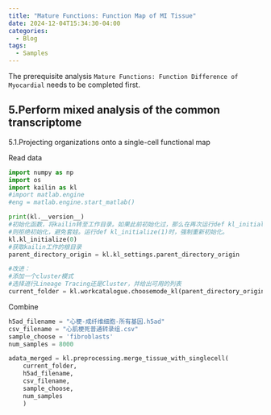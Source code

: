 ```yaml
---
title: "Mature Functions: Function Map of MI Tissue"
date: 2024-12-04T15:34:30-04:00
categories:
  - Blog
tags:
  - Samples
---
```


The prerequisite analysis `Mature Functions: Function Difference of Myocardial` needs to be completed first.

5.Perform mixed analysis of the common transcriptome
---

5.1.Projecting organizations onto a single-cell functional map

Read data

```python
import numpy as np
import os
import kailin as kl
#import matlab.engine
#eng = matlab.engine.start_matlab()

print(kl.__version__)
#初始化函数，将kailin转至工作目录。如果此前初始化过，那么在再次运行def kl_initialize(0)时，
#则拒绝初始化，避免套娃。运行def kl_initialize(1)时，强制重新初始化。
kl.kl_initialize(0)
#获取kailin工作的根目录
parent_directory_origin = kl.kl_settings.parent_directory_origin

#改进：
#添加一个cluster模式
#选择进行Lineage Tracing还是Cluster，并给出可用的列表
current_folder = kl.workcatalogue.choosemode_kl(parent_directory_origin,'Clustering',1)
```

Combine

```python
h5ad_filename = "心梗-成纤维细胞-所有基因.h5ad"
csv_filename = "心肌梗死普通转录组.csv"
sample_choose = 'fibroblasts'
num_samples = 8000

adata_merged = kl.preprocessing.merge_tissue_with_singlecell(
    current_folder,
    h5ad_filename,
    csv_filename,
    sample_choose,
    num_samples
    )
```

